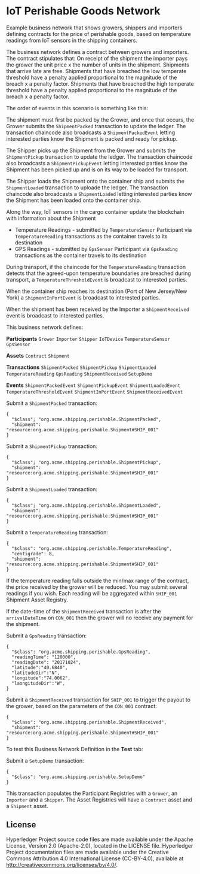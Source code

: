 # IoT Perishable Goods Network
Example business network that shows growers, shippers and importers defining contracts for the price of perishable goods, based on temperature readings from IoT sensors in the shipping containers.

The business network defines a contract between growers and importers. The contract stipulates that: On receipt of the shipment the importer pays the grower the unit price x the number of units in the shipment. Shipments that arrive late are free. Shipments that have breached the low temperate threshold have a penalty applied proportional to the magnitude of the breach x a penalty factor. Shipments that have breached the high temperate threshold have a penalty applied proportional to the magnitude of the breach x a penalty factor.

The order of events in this scenario is something like this:

The shipment must first be packed by the Grower, and once that occurs, the Grower submits the ``ShipmentPacked`` transaction to update the ledger. The transaction chaincode also broadcasts a ``ShipmentPackedEvent`` letting interested parties know the Shipment is packed and ready for pickup.

The Shipper picks up the Shipment from the Grower and submits the ``ShipmentPickup`` transaction to update the ledger. The transaction chaincode also broadcasts a ``ShipmentPickupEvent`` letting interested parties know the Shipment has been picked up and is on its way to be loaded for transport.

The Shipper loads the Shipment onto the container ship and submits the ``ShipmentLoaded`` transaction to uploade the ledger. The transaction chaincode also broadcasts a ``ShipmentLoaded`` letting interested parties know the Shipment has been loaded onto the container ship.

Along the way, IoT sensors in the cargo container update the blockchain with information about the Shipment

* Temperature Readings - submitted by ``TemperatureSensor`` Participant via ``TemperatureReading`` transactions as the container travels to its destination
* GPS Readings - submitted by ``GpsSensor`` Participant via ``GpsReading`` transactions as the container travels to its destination

During transport, if the chaincode for the ``TemperatureReading`` transaction detects that the agreed-upon temperature boundaries are breached during transport, a ``TemperatureThresholdEvent`` is broadcast to interested parties.

When the container ship reaches its destination (Port of New Jersey/New York) a ``ShipmentInPortEvent`` is broadcast to interested parties.

When the shipment has been received by the Importer a ``ShipmentReceived`` event is broadcast to interested parties.

This business network defines:

**Participants**
`Grower` `Importer` `Shipper` `IoTDevice` `TemperatureSensor` `GpsSensor`

**Assets**
`Contract` `Shipment`

**Transactions**
`ShipmentPacked` `ShipmentPickup` `ShipmentLoaded` `TemperatureReading` `GpsReading` `ShipmentReceived` `SetupDemo`

**Events**
`ShipmentPackedEvent` `ShipmentPickupEvent` `ShipmentLoadedEvent` `TemperatureThresholdEvent` `ShipmentInPortEvent` `ShipmentReceivedEvent`

Submit a `ShipmentPacked` transaction:

```
{
  "$class"; "org.acme.shipping.perishable.ShipmentPacked",
  "shipment": "resource:org.acme.shipping.perishable.Shipment#SHIP_001"
}
```

Submit a `ShipmentPickup` transaction:

```
{
  "$class"; "org.acme.shipping.perishable.ShipmentPickup",
  "shipment": "resource:org.acme.shipping.perishable.Shipment#SHIP_001"
}
```

Submit a `ShipmentLoaded` transaction:

```
{
  "$class"; "org.acme.shipping.perishable.ShipmentLoaded",
  "shipment": "resource:org.acme.shipping.perishable.Shipment#SHIP_001"
}
```

Submit a `TemperatureReading` transaction:

```
{
  "$class": "org.acme.shipping.perishable.TemperatureReading",
  "centigrade": 8,
  "shipment": "resource:org.acme.shipping.perishable.Shipment#SHIP_001"
}
```

If the temperature reading falls outside the min/max range of the contract, the price received by the grower will be reduced. You may submit several readings if you wish. Each reading will be aggregated within `SHIP_001` Shipment Asset Registry.

If the date-time of the `ShipmentReceived` transaction is after the `arrivalDateTime` on `CON_001` then the grower will no receive any payment for the shipment.

Submit a `GpsReading` transaction:

```
{
  "$class": "org.acme.shipping.perishable.GpsReading",
  "readingTime": "120000",
  "readingDate": "20171024",
  "latitude":"40.6840",
  "latitudeDir":"N",
  "longitude":"74.0062",
  "laongitudeDir":"W",
}
```

Submit a `ShipmentReceived` transaction for `SHIP_001` to trigger the payout to the grower, based on the parameters of the `CON_001` contract:

```
{
  "$class": "org.acme.shipping.perishable.ShipmentReceived",
  "shipment": "resource:org.acme.shipping.perishable.Shipment#SHIP_001"
}
```

To test this Business Network Definition in the **Test** tab:

Submit a `SetupDemo` transaction:

```
{
  "$class": "org.acme.shipping.perishable.SetupDemo"
}
```

This transaction populates the Participant Registries with a `Grower`, an `Importer` and a `Shipper`. The Asset Registries will have a `Contract` asset and a `Shipment` asset.

## License <a name="license"></a>
Hyperledger Project source code files are made available under the Apache License, Version 2.0 (Apache-2.0), located in the LICENSE file. Hyperledger Project documentation files are made available under the Creative Commons Attribution 4.0 International License (CC-BY-4.0), available at http://creativecommons.org/licenses/by/4.0/.
